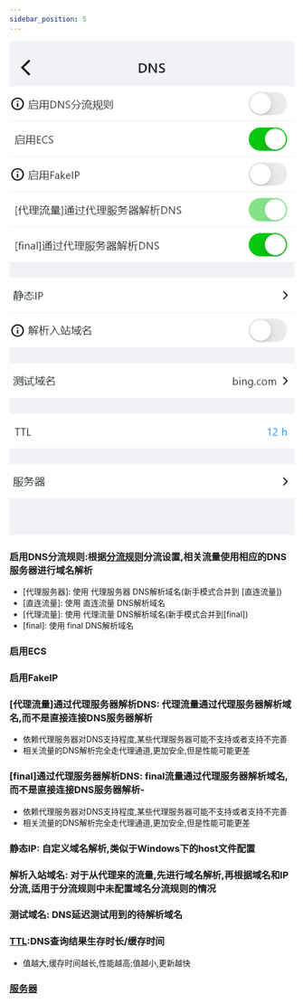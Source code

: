 ```yaml
---
sidebar_position: 5
---
```



![](./img/dns.png#center)



### 启用DNS分流规则:根据[分流规则](../app-manual/diversion-rule)分流设置,相关流量使用相应的DNS服务器进行域名解析
- [代理服务器]: 使用 代理服务器 DNS解析域名(新手模式合并到 [直连流量])
- [直连流量]: 使用 直连流量 DNS解析域名
- [代理流量]: 使用 代理流量 DNS解析域名(新手模式合并到[final])
- [final]: 使用 final DNS解析域名
### 启用ECS
### 启用FakeIP
### [代理流量]通过代理服务器解析DNS: 代理流量通过代理服务器解析域名,而不是直接连接DNS服务器解析
- 依赖代理服务器对DNS支持程度,某些代理服务器可能不支持或者支持不完善
- 相关流量的DNS解析完全走代理通道,更加安全,但是性能可能更差
### [final]通过代理服务器解析DNS: final流量通过代理服务器解析域名,而不是直接连接DNS服务器解析-
- 依赖代理服务器对DNS支持程度,某些代理服务器可能不支持或者支持不完善
- 相关流量的DNS解析完全走代理通道,更加安全,但是性能可能更差
### 静态IP: 自定义域名解析,类似于Windows下的host文件配置
### 解析入站域名: 对于从代理来的流量,先进行域名解析,再根据域名和IP分流,适用于分流规则中未配置域名分流规则的情况
### 测试域名: DNS延迟测试用到的待解析域名
### [TTL](../app-manual/glossary.md):DNS查询结果生存时长/缓存时间
- 值越大,缓存时间越长,性能越高;值越小,更新越快
### [服务器](../app-manual/dns-server.md)
